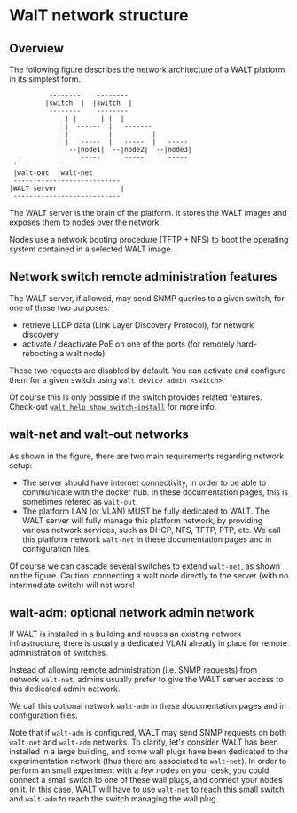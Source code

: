 
# WalT network structure

## Overview

The following figure describes the network architecture of a WALT platform in its simplest form.

```
          --------    --------
         |switch  |  |switch  |
          --------    --------
            | | |      | |  |
            | |  ------  |   -------
            | |          |          |
            | |   -----  |   -----  |   -----
            |  --|node1|  --|node2|  --|node3|
            |     -----      -----      -----
 '          |
 |walt-out  |walt-net
 ---------------------------
|WALT server                |
 ---------------------------
```

The WALT server is the brain of the platform. It stores the WALT images and exposes them
to nodes over the network.

Nodes use a network booting procedure (TFTP + NFS) to boot the operating system contained
in a selected WALT image.


## Network switch remote administration features

The WALT server, if allowed, may send SNMP queries to a given switch, for one of these two purposes:
* retrieve LLDP data (Link Layer Discovery Protocol), for network discovery
* activate / deactivate PoE on one of the ports (for remotely hard-rebooting a walt node)

These two requests are disabled by default. You can activate and configure them for a given switch
using `walt device admin <switch>`.

Of course this is only possible if the switch provides related features.
Check-out [`walt help show switch-install`](switch-install.md) for more info.


## walt-net and walt-out networks

As shown in the figure, there are two main requirements regarding network setup:
* The server should have internet connectivity, in order to be able to communicate with the docker hub.
  In these documentation pages, this is sometimes refered as `walt-out`.
* The platform LAN (or VLAN) MUST be fully dedicated to WALT. The WALT server will fully manage this
  platform network, by providing various network services, such as DHCP, NFS, TFTP, PTP, etc. We call
  this platform network `walt-net` in these documentation pages and in configuration files.

Of course we can cascade several switches to extend `walt-net`, as shown on the figure.
Caution: connecting a walt node directly to the server (with no intermediate switch) will not work!


## walt-adm: optional network admin network

If WALT is installed in a building and reuses an existing network infrastructure, there is usually
a dedicated VLAN already in place for remote administration of switches.

Instead of allowing remote administration (i.e. SNMP requests) from network `walt-net`, admins usually
prefer to give the WALT server access to this dedicated admin network.

We call this optional network `walt-adm` in these documentation pages and in configuration files.

Note that if `walt-adm` is configured, WALT may send SNMP requests on both `walt-net` and `walt-adm`
networks. To clarify, let's consider WALT has been installed in a large building, and some wall plugs
have been dedicated to the experimentation network (thus there are associated to `walt-net`).
In order to perform an small experiment with a few nodes on your desk, you could connect a small
switch to one of these wall plugs, and connect your nodes on it. In this case, WALT will have to use
`walt-net` to reach this small switch, and `walt-adm` to reach the switch managing the wall plug.

